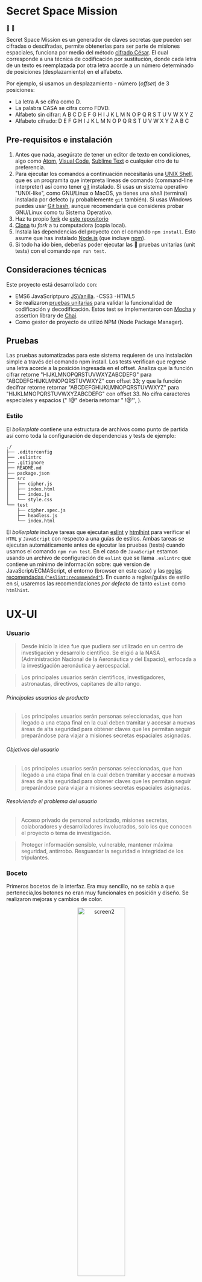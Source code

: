 # Secret Space Mission
:rocket: :milky_way:

Secret Space Mission es un generador de claves secretas que pueden ser cifradas o descifradas, permite obtenerlas para ser parte de misiones espaciales, funciona por medio del método [cifrado César](https://en.wikipedia.org/wiki/Caesar_cipher). El cual corresponde a una técnica de codificación por sustitución, donde cada letra de un texto es reemplazada por otra letra acorde a un número determinado de posiciones (desplazamiento) en el alfabeto.

Por ejemplo, si usamos un desplazamiento - número (_offset_) de 3 posiciones:

- La letra A se cifra como D.
- La palabra CASA se cifra como FDVD.
- Alfabeto sin cifrar: A B C D E F G H I J K L M N O P Q R S T U V W X Y Z
- Alfabeto cifrado: D E F G H I J K L M N O P Q R S T U V W X Y Z A B C

## Pre-requisitos e instalación
1. Antes que nada, asegúrate de tener un editor de texto en
   condiciones, algo como [Atom](https://atom.io/),
   [Visual Code](https://code.visualstudio.com/), [Sublime Text](https://www.sublimetext.com) o cualquier otro de tu preferencia.
2. Para ejecutar los comandos a continuación necesitarás una
   [UNIX Shell](https://github.com/Laboratoria/curricula-js/tree/v2.x/topics/shell),
   que es un programita que interpreta líneas de comando (command-line
   interpreter) así como tener [git](https://github.com/Laboratoria/curricula-js/tree/v2.x/topics/scm/01-git)
   instalado. Si usas un sistema operativo "UNIX-like", como GNU/Linux o MacOS,
   ya tienes una _shell_ (terminal) instalada por defecto (y probablemente `git`
   también). Si usas Windows puedes usar [Git bash](https://git-scm.com/download/win),
   aunque recomendaría que consideres probar GNU/Linux como tu Sistema Operativo.
3. Haz tu propio [fork](https://help.github.com/articles/fork-a-repo/)
   de [ este repositorio](https://github.com/MitziYolotzin/cdmx-2019-01-bc-core-am-cipher)
4. [Clona](https://help.github.com/articles/cloning-a-repository/)
   tu _fork_ a tu computadora (copia local).
5. Instala las dependencias del proyecto con el comando `npm
   install`. Esto asume que has instalado [Node.js](https://nodejs.org/) (que
   incluye [npm](https://docs.npmjs.com/)).
6. Si todo ha ido bien, deberías poder ejecutar las :traffic_light:
   pruebas unitarias (unit tests) con el comando `npm run test`.

## Consideraciones técnicas
Este proyecto está desarrollado con:

- EMS6 JavaScriptpuro [JSVanilla](https://medium.com/laboratoria-developers/vanillajs-vs-jquery-31e623bbd46e).
-CSS3
-HTML5
- Se realizaron [pruebas unitarias]() para validar la funcionalidad de codificación y decodificación. Estos test se implementaron con [Mocha](https://mochajs.org/) y assertion library de [Chai](https://www.chaijs.com/).
- Como gestor de proyecto de utilizó NPM (Node Package Manager).

## Pruebas
Las pruebas automatizadas para este sistema requieren de una instalación simple a través del comando npm install. Los tests verifican que regrese una letra acorde a la posición ingresada en el offset. Analiza que la función  cifrar retorne "HIJKLMNOPQRSTUVWXYZABCDEFG" para "ABCDEFGHIJKLMNOPQRSTUVWXYZ" con offset 33; y que la función decifrar retorne retornar "ABCDEFGHIJKLMNOPQRSTUVWXYZ" para "HIJKLMNOPQRSTUVWXYZABCDEFG" con offset 33. No cifra caracteres especiales y espacios (" !@" debería retornar  " !@"', ).

### Estilo

El _boilerplate_ contiene una estructura de archivos como punto de partida así
como toda la configuración de dependencias y tests de ejemplo:
```text
./
├── .editorconfig
├── .eslintrc
├── .gitignore
├── README.md
├── package.json
├── src
│   ├── cipher.js
│   ├── index.html
│   ├── index.js
│   └── style.css
└── test
    ├── cipher.spec.js
    ├── headless.js
    └── index.html
```
El _boilerplate_ incluye tareas que ejecutan [eslint](https://eslint.org/) y
[htmlhint](https://github.com/yaniswang/HTMLHint) para verificar el `HTML` y
`JavaScript` con respecto a una guías de estilos. Ambas tareas se ejecutan
automáticamente antes de ejecutar las pruebas (tests) cuando usamos el comando
`npm run test`. En el caso de `JavaScript` estamos usando un archivo de
configuración de `eslint` que se llama `.eslintrc` que contiene un mínimo de
información sobre: qué version de JavaScript/ECMAScript, el
entorno (browser en este caso) y las [reglas recomendadas (`"eslint:recommended"`)](https://eslint.org/docs/rules/).
En cuanto a reglas/guías de estilo en sí,
usaremos las recomendaciones _por defecto_ de tanto `eslint` como `htmlhint`.

# UX-UI
### Usuario

> Desde inicio la idea fue que pudiera ser utilizado en un centro de investigación y desarrollo científico. Se eligió a la NASA (Administración Nacional de la Aeronáutica y del Espacio), enfocada a la investigación aeronáutica y aeroespacial.

> Los principales usuarios serán científicos, investigadores, astronautas, directivos, capitanes de alto rango.

###### Principales usuarios de producto
> Los principales usuarios serán personas seleccionadas, que han llegado a una etapa final en la cual deben tramitar y accesar a nuevas áreas de alta seguridad para obtener claves que les permitan seguir preparándose para viajar a misiones secretas espaciales asignadas.

###### Objetivos del usuario
> Los principales usuarios serán personas seleccionadas, que han llegado a una etapa final en la cual deben tramitar y accesar a nuevas áreas de alta seguridad para obtener claves que les permitan seguir preparándose para viajar a misiones secretas espaciales asignadas.

###### Resolviendo el problema del usuario
> Acceso privado de personal autorizado, misiones secretas, colaboradores y desarrolladores involucrados, solo los que conocen el proyecto o tema de investigación.

> Proteger información sensible, vulnerable, mantener máxima seguridad, antirrobo.
Resguardar la seguridad e integridad de los tripulantes.

### Boceto
Primeros bocetos de la interfaz. Era muy sencillo, no se sabía a que pertenecía,los botones no eran muy funcionales en posición y diseño. Se realizaron mejoras y cambios de color.

<center><img src="https://i.ibb.co/pfyC1vL/screen2.jpg" alt="screen2" border="0" width=50%> <img src="https://i.ibb.co/4PpTW55/screen2-2.jpg" alt="screen2-2" border="0" width=50%></center>

### Diseño Final
<center><img src="https://i.ibb.co/b7sjdWC/Captura-de-pantalla-2019-01-24-a-la-s-17-37-55.png" alt="Captura-de-pantalla-2019-01-24-a-la-s-17-37-55" border="0" width=80%></center>

## Link del proyecto final:

[Secret Space Mission Git](https://mitziyolotzin.github.io/cdmx-2019-01-bc-core-am-cipher/src/)

## Autores
Mitzi Yolotzin Olvera Castillo

### Expresiones de gratitud

Agradezco el apoyo de mi squad "Guacacoders" :green_heart:  y a cada uno de los coaches y team de Laboratoria. :yellow_heart:
